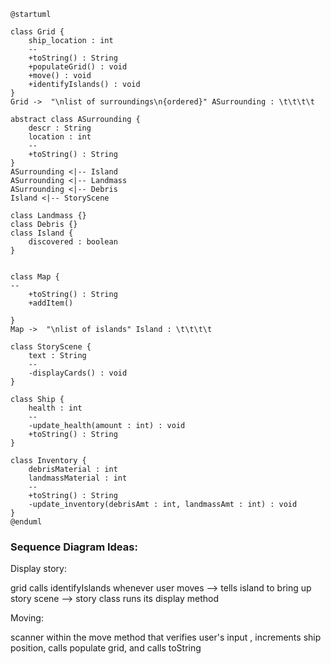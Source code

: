 ```PlantUML
@startuml

class Grid {
    ship_location : int
    --
    +toString() : String
    +populateGrid() : void
    +move() : void
    +identifyIslands() : void
}
Grid ->  "\nlist of surroundings\n{ordered}" ASurrounding : \t\t\t\t

abstract class ASurrounding {
    descr : String
    location : int 
    --
    +toString() : String
}
ASurrounding <|-- Island
ASurrounding <|-- Landmass
ASurrounding <|-- Debris
Island <|-- StoryScene

class Landmass {}
class Debris {}
class Island {
    discovered : boolean
}


class Map {
--
    +toString() : String
    +addItem() 

}
Map ->  "\nlist of islands" Island : \t\t\t\t

class StoryScene {
    text : String
    --
    -displayCards() : void
}

class Ship {
    health : int
    --
    -update_health(amount : int) : void
    +toString() : String
}

class Inventory {
    debrisMaterial : int
    landmassMaterial : int 
    --
    +toString() : String
    -update_inventory(debrisAmt : int, landmassAmt : int) : void
}
@enduml
```
### Sequence Diagram Ideas:

Display story:

grid calls identifyIslands whenever user moves --> tells island to bring up story scene -->
story class runs its display method

Moving:

scanner within the move method that verifies user's input , increments ship position, calls populate grid, 
and calls toString
